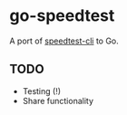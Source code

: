 # go-speedtest
A port of [speedtest-cli](https://github.com/sivel/speedtest-cli) to Go.

## TODO

* Testing (!)
* Share functionality

